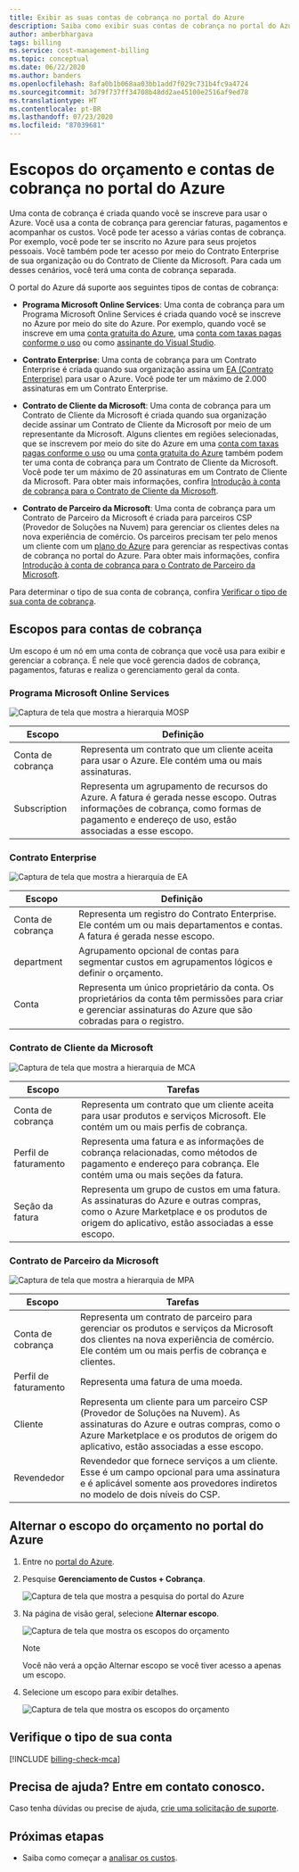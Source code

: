 ```yaml
---
title: Exibir as suas contas de cobrança no portal do Azure
description: Saiba como exibir suas contas de cobrança no portal do Azure.
author: amberbhargava
tags: billing
ms.service: cost-management-billing
ms.topic: conceptual
ms.date: 06/22/2020
ms.author: banders
ms.openlocfilehash: 8afa0b1b068aa03bb1add7f029c731b4fc9a4724
ms.sourcegitcommit: 3d79f737ff34708b48dd2ae45100e2516af9ed78
ms.translationtype: HT
ms.contentlocale: pt-BR
ms.lasthandoff: 07/23/2020
ms.locfileid: "87039681"
---
```

# <a name="billing-accounts-and-scopes-in-the-azure-portal"></a>Escopos do orçamento e contas de cobrança no portal do Azure

Uma conta de cobrança é criada quando você se inscreve para usar o Azure. Você usa a conta de cobrança para gerenciar faturas, pagamentos e acompanhar os custos. Você pode ter acesso a várias contas de cobrança. Por exemplo, você pode ter se inscrito no Azure para seus projetos pessoais. Você também pode ter acesso por meio do Contrato Enterprise de sua organização ou do Contrato de Cliente da Microsoft. Para cada um desses cenários, você terá uma conta de cobrança separada.

O portal do Azure dá suporte aos seguintes tipos de contas de cobrança:

- **Programa Microsoft Online Services**: Uma conta de cobrança para um Programa Microsoft Online Services é criada quando você se inscreve no Azure por meio do site do Azure. Por exemplo, quando você se inscreve em uma [conta gratuita do Azure](https://azure.microsoft.com/offers/ms-azr-0044p/), uma [conta com taxas pagas conforme o uso](https://azure.microsoft.com/offers/ms-azr-0003p/) ou como [assinante do Visual Studio](https://azure.microsoft.com/pricing/member-offers/credit-for-visual-studio-subscribers/).

- **Contrato Enterprise**: Uma conta de cobrança para um Contrato Enterprise é criada quando sua organização assina um [EA (Contrato Enterprise)](https://azure.microsoft.com/pricing/enterprise-agreement/) para usar o Azure. Você pode ter um máximo de 2.000 assinaturas em um Contrato Enterprise.

- **Contrato de Cliente da Microsoft**: Uma conta de cobrança para um Contrato de Cliente da Microsoft é criada quando sua organização decide assinar um Contrato de Cliente da Microsoft por meio de um representante da Microsoft. Alguns clientes em regiões selecionadas, que se inscrevem por meio do site do Azure em uma [conta com taxas pagas conforme o uso](https://azure.microsoft.com/offers/ms-azr-0003p/) ou uma [conta gratuita do Azure](https://azure.microsoft.com/offers/ms-azr-0044p/) também podem ter uma conta de cobrança para um Contrato de Cliente da Microsoft. Você pode ter um máximo de 20 assinaturas em um Contrato de Cliente da Microsoft. Para obter mais informações, confira [Introdução à conta de cobrança para o Contrato de Cliente da Microsoft](../understand/mca-overview.md).

- **Contrato de Parceiro da Microsoft**: Uma conta de cobrança para um Contrato de Parceiro da Microsoft é criada para parceiros CSP (Provedor de Soluções na Nuvem) para gerenciar os clientes deles na nova experiência de comércio. Os parceiros precisam ter pelo menos um cliente com um [plano do Azure](https://docs.microsoft.com/partner-center/purchase-azure-plan) para gerenciar as respectivas contas de cobrança no portal do Azure. Para obter mais informações, confira [Introdução à conta de cobrança para o Contrato de Parceiro da Microsoft](../understand/mpa-overview.md).

Para determinar o tipo de sua conta de cobrança, confira [Verificar o tipo de sua conta de cobrança](#check-the-type-of-your-account).

## <a name="scopes-for-billing-accounts"></a>Escopos para contas de cobrança
Um escopo é um nó em uma conta de cobrança que você usa para exibir e gerenciar a cobrança. É nele que você gerencia dados de cobrança, pagamentos, faturas e realiza o gerenciamento geral da conta.

### <a name="microsoft-online-services-program"></a>Programa Microsoft Online Services

![Captura de tela que mostra a hierarquia MOSP](./media/view-all-accounts/mosp-hierarchy.png)

|Escopo  |Definição  |
|---------|---------|
|Conta de cobrança     | Representa um contrato que um cliente aceita para usar o Azure. Ele contém uma ou mais assinaturas.  |
|Subscription     |  Representa um agrupamento de recursos do Azure. A fatura é gerada nesse escopo. Outras informações de cobrança, como formas de pagamento e endereço de uso, estão associadas a esse escopo.|

### <a name="enterprise-agreement"></a>Contrato Enterprise

![Captura de tela que mostra a hierarquia de EA](./media/view-all-accounts/ea-hierarchy.png)

|Escopo  |Definição  |
|---------|---------|
|Conta de cobrança    | Representa um registro do Contrato Enterprise. Ele contém um ou mais departamentos e contas. A fatura é gerada nesse escopo. |
|department     |  Agrupamento opcional de contas para segmentar custos em agrupamentos lógicos e definir o orçamento.     |
|Conta     |  Representa um único proprietário da conta. Os proprietários da conta têm permissões para criar e gerenciar assinaturas do Azure que são cobradas para o registro. |

### <a name="microsoft-customer-agreement"></a>Contrato de Cliente da Microsoft

![Captura de tela que mostra a hierarquia de MCA](./media/view-all-accounts/mca-hierarchy.png)

|Escopo  |Tarefas  |
|---------|---------|
|Conta de cobrança     |   Representa um contrato que um cliente aceita para usar produtos e serviços Microsoft. Ele contém um ou mais perfis de cobrança. |
|Perfil de faturamento     |   Representa uma fatura e as informações de cobrança relacionadas, como métodos de pagamento e endereço para cobrança. Ele contém uma ou mais seções da fatura. |
|Seção da fatura     |   Representa um grupo de custos em uma fatura. As assinaturas do Azure e outras compras, como o Azure Marketplace e os produtos de origem do aplicativo, estão associadas a esse escopo.    |

### <a name="microsoft-partner-agreement"></a>Contrato de Parceiro da Microsoft

![Captura de tela que mostra a hierarquia de MPA](./media/view-all-accounts/mpa-hierarchy.png)

|Escopo  |Tarefas  |
|---------|---------|
|Conta de cobrança     |   Representa um contrato de parceiro para gerenciar os produtos e serviços da Microsoft dos clientes na nova experiência de comércio. Ele contém um ou mais perfis de cobrança e clientes.   |
|Perfil de faturamento     |   Representa uma fatura de uma moeda.     |
|Cliente    |   Representa um cliente para um parceiro CSP (Provedor de Soluções na Nuvem).  As assinaturas do Azure e outras compras, como o Azure Marketplace e os produtos de origem do aplicativo, estão associadas a esse escopo.  |
|Revendedor    |   Revendedor que fornece serviços a um cliente. Esse é um campo opcional para uma assinatura e é aplicável somente aos provedores indiretos no modelo de dois níveis do CSP.     |

## <a name="switch-billing-scope-in-the-azure-portal"></a>Alternar o escopo do orçamento no portal do Azure

1. Entre no [portal do Azure](https://portal.azure.com).

2. Pesquise **Gerenciamento de Custos + Cobrança**.

   ![Captura de tela que mostra a pesquisa do portal do Azure](./media/view-all-accounts/billing-search-cost-management-billing.png)

3. Na página de visão geral, selecione **Alternar escopo**.

   ![Captura de tela que mostra os escopos do orçamento](./media/view-all-accounts/overview-select-scopes.png)

   > [!Note]
    >
    > Você não verá a opção Alternar escopo se você tiver acesso a apenas um escopo.

4. Selecione um escopo para exibir detalhes.

   ![Captura de tela que mostra os escopos do orçamento](./media/view-all-accounts/list-of-scopes.png)

## <a name="check-the-type-of-your-account"></a>Verifique o tipo de sua conta
[!INCLUDE [billing-check-mca](../../../includes/billing-check-account-type.md)]

## <a name="need-help-contact-us"></a>Precisa de ajuda? Entre em contato conosco.

Caso tenha dúvidas ou precise de ajuda, [crie uma solicitação de suporte](https://go.microsoft.com/fwlink/?linkid=2083458).

## <a name="next-steps"></a>Próximas etapas
- Saiba como começar a [analisar os custos](../costs/quick-acm-cost-analysis.md).
